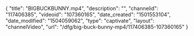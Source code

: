 {
    "title": "BIGBUCKBUNNY.mp4",
    "description": "",
    "channelid": "117406385",
    "videoid": "107360165",
    "date_created": "1501553104",
    "date_modified": "1504059062",
    "type": "captivate",
    "layout": "channelVideo",
    "url": "\/dfg\/big-buck-bunny-mp4\/117406385-107360165"
}